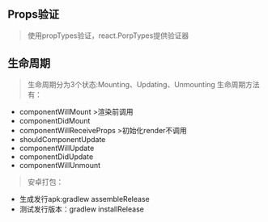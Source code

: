 ## Props验证
> 使用propTypes验证，react.PorpTypes提供验证器
## 生命周期
> 生命周期分为3个状态:Mounting、Updating、Unmounting
> 生命周期方法有：
* componentWillMount >渲染前调用
* componentDidMount
* componentWillReceiveProps >初始化render不调用
* shouldComponentUpdate
* componentWillUpdate
* componentDidUpdate
* componentWillUnmount

> 安卓打包：
* 生成发行apk:gradlew assembleRelease
* 测试发行版本：gradlew installRelease